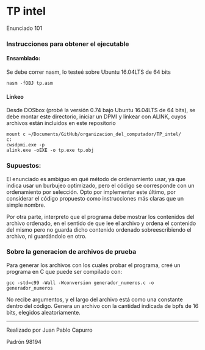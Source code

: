 # TP intel
Enunciado 101

### Instrucciones para obtener el ejecutable
#### Ensamblado:
Se debe correr nasm, lo testeé sobre Ubuntu 16.04LTS de 64 bits
```
nasm -fOBJ tp.asm
```
#### Linkeo
Desde DOSbox (probé la versión 0.74 bajo Ubuntu 16.04LTS de 64 bits), se debe
montar este directorio, iniciar un DPMI y linkear con ALINK, cuyos archivos
están incluidos en este repositorio
```
mount c ~/Documents/GitHub/organizacion_del_computador/TP_intel/
c:
cwsdpmi.exe -p
alink.exe -oEXE -o tp.exe tp.obj
```

### Supuestos:
El enunciado es ambiguo en qué método de ordenamiento usar, ya que indica usar un burbujeo optimizado, pero el código se corresponde con un ordenamiento por selección.
Opto por implementar este último, por considerar el código propuesto como instrucciones más claras que un simple nombre.

Por otra parte, interpreto que el programa debe mostrar los contenidos del archivo ordenado, en el sentido de que lee el archivo y ordena el contenido del mismo pero no guarda dicho contenido ordenado sobreescribiendo el archivo, ni guardándolo en otro.

### Sobre la generacion de archivos de prueba
Para generar los archivos con los cuales probar el programa, creé un programa en C que puede ser compilado con:
```
gcc -std=c99 -Wall -Wconversion generador_numeros.c -o generador_numeros
```
No recibe argumentos, y el largo del archivo está como una constante dentro del código.
Genera un archivo con la cantidad indicada de bpfs de 16 bits, elegidos aleatoriamente.

---
Realizado por Juan Pablo Capurro

Padrón 98194
